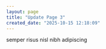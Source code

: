 ```yaml
---
layout: page
title: "Update Page 3"
created_date: "2025-10-15 12:18:09"
---
```


semper risus nisl nibh adipiscing 
